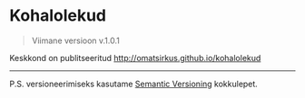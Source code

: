 # Kohalolekud
> Viimane versioon v.1.0.1

Keskkond on publitseeritud http://omatsirkus.github.io/kohalolekud

---
P.S. versioneerimiseks kasutame [Semantic Versioning](http://semver.org) kokkulepet.
